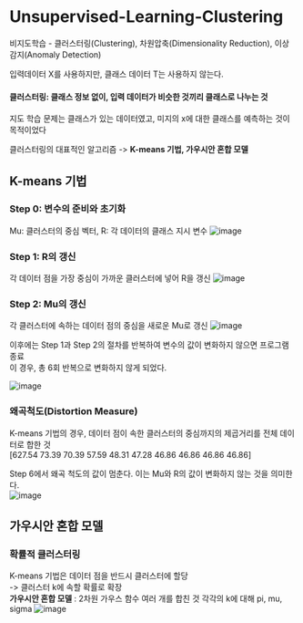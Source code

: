 # Unsupervised-Learning-Clustering

비지도학습 - 클러스터링(Clustering), 차원압축(Dimensionality Reduction), 이상감지(Anomaly Detection)

입력데이터 X를 사용하지만, 클래스 데이터 T는 사용하지 않는다.<br/>
#### 클러스터링: 클래스 정보 없이, 입력 데이터가 비슷한 것끼리 클래스로 나누는 것

지도 학습 문제는 클래스가 있는 데이터였고, 미지의 x에 대한 클래스를 예측하는 것이 목적이었다<br/>

클러스터링의 대표적인 알고리즘 -> **K-means 기법, 가우시안 혼합 모델**

## K-means 기법
### Step 0: 변수의 준비와 초기화
Mu: 클러스터의 중심 벡터, R: 각 데이터의 클래스 지시 변수
![image](https://user-images.githubusercontent.com/24853452/103458098-2d6c7a00-4d48-11eb-88e2-060f4a6d0b06.png)

### Step 1: R의 갱신
각 데이터 점을 가장 중심이 가까운 클러스터에 넣어 R을 갱신
![image](https://user-images.githubusercontent.com/24853452/103458101-36f5e200-4d48-11eb-9890-832b408f528e.png) 

### Step 2: Mu의 갱신
각 클러스터에 속하는 데이터 점의 중심을 새로운 Mu로 갱신
![image](https://user-images.githubusercontent.com/24853452/103458256-a0c2bb80-4d49-11eb-995e-f5b9e9d9c8ad.png)

이후에는 Step 1과 Step 2의 절차를 반복하여 변수의 값이 변화하지 않으면 프로그램 종료 <br/>
이 경우, 총 6회 반복으로 변화하지 않게 되었다.

![image](https://user-images.githubusercontent.com/24853452/103458372-9654f180-4d4a-11eb-9c48-913047795baf.png)

### 왜곡척도(Distortion Measure)
K-means 기법의 경우, 데이터 점이 속한 클러스터의 중심까지의 제곱거리를 전체 데이터로 합한 것<br/>
[627.54  73.39  70.39  57.59  48.31  47.28  46.86  46.86  46.86  46.86] <br/>

Step 6에서 왜곡 척도의 값이 멈춘다. 이는 Mu와 R의 값이 변화하지 않는 것을 의미한다.<br/>
![image](https://user-images.githubusercontent.com/24853452/103458549-9950e180-4d4c-11eb-832e-bdbb4444d815.png)

## 가우시안 혼합 모델
### 확률적 클러스터링
K-means 기법은 데이터 점을 반드시 클러스터에 할당<br/> -> 클러스터 k에 속할 확률로 확장<br/>
**가우시안 혼합 모델** : 2차원 가우스 함수 여러 개를 합친 것
각각의 k에 대해 pi, mu, sigma
![image](https://user-images.githubusercontent.com/24853452/103460965-13d62d00-4d5e-11eb-9f5b-c5080d84ba8b.png)
